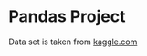 # Pandas Project

Data set is taken from [kaggle.com](https://www.kaggle.com/datasets/gustavomodelli/forest-fires-in-brazil)
